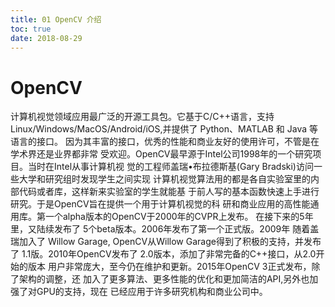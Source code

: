 ```yaml
---
title: 01 OpenCV 介绍
toc: true
date: 2018-08-29
---
```


# OpenCV


计算机视觉领域应用最广泛的开源工具包。它基于C/C++语言，支持 Linux/Windows/MacOS/Android/iOS,并提供了 Python、MATLAB 和 Java 等语言的接口。 因为其丰富的接口，优秀的性能和商业友好的使用许可，不管是在学术界还是业界都非常 受欢迎。OpenCV最早源于Intel公司1998年的一个研究项目。当时在Intel从事计算机视 觉的工程师盖瑞•布拉德斯基(Gary Bradski)访问一些大学和研究组时发现学生之间实现 计算机视觉算法用的都是各自实验室里的内部代码或者库，这样新来实验室的学生就能基 于前人写的基本函数快速上手进行研究。于是OpenCV旨在提供一个用于计算机视觉的科 研和商业应用的高性能通用库。第一个alpha版本的OpenCV于2000年的CVPR上发布。 在接下来的5年里，又陆续发布了 5个beta版本。2006年发布了第一个正式版。2009年 随着盖瑞加入了 Willow Garage, OpenCV从Willow Garage得到了积极的支持，并发布了 1.1版。2010年OpenCV发布了 2.0版本，添加了非常完备的C++接口，从2.0开始的版本 用户非常庞大，至今仍在维护和更新。2015年OpenCV 3正式发布，除了架构的调整，还 加入了更多算法、更多性能的优化和更加简洁的API,另外也加强了对GPU的支持，现在 已经应用于许多研究机构和商业公司中。
